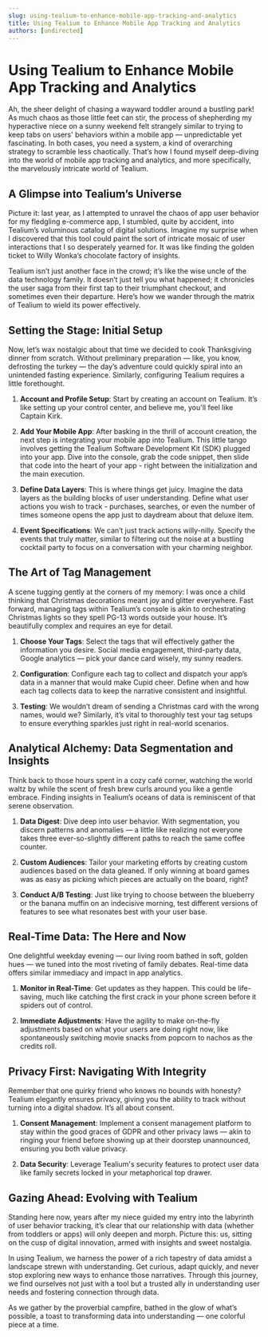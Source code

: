```yaml
---
slug: using-tealium-to-enhance-mobile-app-tracking-and-analytics
title: Using Tealium to Enhance Mobile App Tracking and Analytics
authors: [undirected]
---
```



# Using Tealium to Enhance Mobile App Tracking and Analytics

Ah, the sheer delight of chasing a wayward toddler around a bustling park! As much chaos as those little feet can stir, the process of shepherding my hyperactive niece on a sunny weekend felt strangely similar to trying to keep tabs on users' behaviors within a mobile app — unpredictable yet fascinating. In both cases, you need a system, a kind of overarching strategy to scramble less chaotically. That’s how I found myself deep-diving into the world of mobile app tracking and analytics, and more specifically, the marvelously intricate world of Tealium.

## A Glimpse into Tealium’s Universe

Picture it: last year, as I attempted to unravel the chaos of app user behavior for my fledgling e-commerce app, I stumbled, quite by accident, into Tealium’s voluminous catalog of digital solutions. Imagine my surprise when I discovered that this tool could paint the sort of intricate mosaic of user interactions that I so desperately yearned for. It was like finding the golden ticket to Willy Wonka’s chocolate factory of insights.

Tealium isn’t just another face in the crowd; it’s like the wise uncle of the data technology family. It doesn’t just tell you what happened; it chronicles the user saga from their first tap to their triumphant checkout, and sometimes even their departure. Here’s how we wander through the matrix of Tealium to wield its power effectively.

## Setting the Stage: Initial Setup

Now, let’s wax nostalgic about that time we decided to cook Thanksgiving dinner from scratch. Without preliminary preparation — like, you know, defrosting the turkey — the day’s adventure could quickly spiral into an unintended fasting experience. Similarly, configuring Tealium requires a little forethought.

1. **Account and Profile Setup**: Start by creating an account on Tealium. It’s like setting up your control center, and believe me, you'll feel like Captain Kirk.
   
2. **Add Your Mobile App**: After basking in the thrill of account creation, the next step is integrating your mobile app into Tealium. This little tango involves getting the Tealium Software Development Kit (SDK) plugged into your app. Dive into the console, grab the code snippet, then slide that code into the heart of your app - right between the initialization and the main execution.

3. **Define Data Layers**: This is where things get juicy. Imagine the data layers as the building blocks of user understanding. Define what user actions you wish to track - purchases, searches, or even the number of times someone opens the app just to daydream about that deluxe item. 

4. **Event Specifications**: We can’t just track actions willy-nilly. Specify the events that truly matter, similar to filtering out the noise at a bustling cocktail party to focus on a conversation with your charming neighbor.

## The Art of Tag Management

A scene tugging gently at the corners of my memory: I was once a child thinking that Christmas decorations meant joy and glitter everywhere. Fast forward, managing tags within Tealium’s console is akin to orchestrating Christmas lights so they spell PG-13 words outside your house. It’s beautifully complex and requires an eye for detail.

1. **Choose Your Tags**: Select the tags that will effectively gather the information you desire. Social media engagement, third-party data, Google analytics — pick your dance card wisely, my sunny readers.

2. **Configuration**: Configure each tag to collect and dispatch your app’s data in a manner that would make Cupid cheer. Define when and how each tag collects data to keep the narrative consistent and insightful.

3. **Testing**: We wouldn’t dream of sending a Christmas card with the wrong names, would we? Similarly, it’s vital to thoroughly test your tag setups to ensure everything sparkles just right in real-world scenarios.

## Analytical Alchemy: Data Segmentation and Insights

Think back to those hours spent in a cozy café corner, watching the world waltz by while the scent of fresh brew curls around you like a gentle embrace. Finding insights in Tealium’s oceans of data is reminiscent of that serene observation.

1. **Data Digest**: Dive deep into user behavior. With segmentation, you discern patterns and anomalies — a little like realizing not everyone takes three ever-so-slightly different paths to reach the same coffee counter.

2. **Custom Audiences**: Tailor your marketing efforts by creating custom audiences based on the data gleaned. If only winning at board games was as easy as picking which pieces are actually on the board, right?

3. **Conduct A/B Testing**: Just like trying to choose between the blueberry or the banana muffin on an indecisive morning, test different versions of features to see what resonates best with your user base.

## Real-Time Data: The Here and Now

One delightful weekday evening — our living room bathed in soft, golden hues — we tuned into the most riveting of family debates. Real-time data offers similar immediacy and impact in app analytics.

1. **Monitor in Real-Time**: Get updates as they happen. This could be life-saving, much like catching the first crack in your phone screen before it spiders out of control.

2. **Immediate Adjustments**: Have the agility to make on-the-fly adjustments based on what your users are doing right now, like spontaneously switching movie snacks from popcorn to nachos as the credits roll.

## Privacy First: Navigating With Integrity

Remember that one quirky friend who knows no bounds with honesty? Tealium elegantly ensures privacy, giving you the ability to track without turning into a digital shadow. It’s all about consent.

1. **Consent Management**: Implement a consent management platform to stay within the good graces of GDPR and other privacy laws — akin to ringing your friend before showing up at their doorstep unannounced, ensuring you both value privacy.

2. **Data Security**: Leverage Tealium's security features to protect user data like family secrets locked in your metaphorical top drawer.

## Gazing Ahead: Evolving with Tealium

Standing here now, years after my niece guided my entry into the labyrinth of user behavior tracking, it’s clear that our relationship with data (whether from toddlers or apps) will only deepen and morph. Picture this: us, sitting on the cusp of digital innovation, armed with insights and sweet nostalgia.

In using Tealium, we harness the power of a rich tapestry of data amidst a landscape strewn with understanding. Get curious, adapt quickly, and never stop exploring new ways to enhance those narratives. Through this journey, we find ourselves not just with a tool but a trusted ally in understanding user needs and fostering connection through data.

As we gather by the proverbial campfire, bathed in the glow of what’s possible, a toast to transforming data into understanding — one colorful piece at a time.